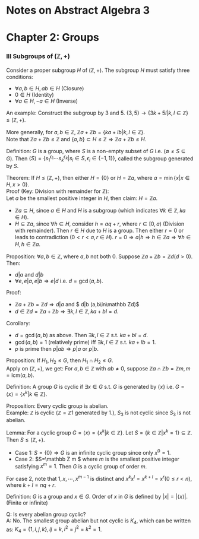 # Notes on Abstract Algebra 3

# Chapter 2: Groups

### III Subgroups of $(\mathbb{Z},+)$

Consider a proper subgroup $H$ of $(\mathbb{Z},+)$. The subgroup $H$ must satisfy three conditions:
- $\forall a,b\in H,ab \in H$ (Closure)
- $0\in H$ (Identity)
- $\forall a\in H,-a\in H$ (Inverse)

An example: Construct the subgroup by $3$ and $5$. $\{3,5\}\to\{3k+5l|k,l\in\mathbb{Z}\}\leq (\mathbb{Z},+)$.

More generally, for $a,b\in\mathbb{Z}$, $\mathbb{Z}a+\mathbb{Z}b = \{ka+lb|k,l\in\mathbb{Z}\}$.\
Note that $\mathbb{Z}a+\mathbb{Z}b\leq \mathbb{Z}$ and $\{a,b\}\subset H \leq \mathbb{Z}\Rightarrow \mathbb{Z}a+\mathbb{Z}b\leq H$.

Definition: $G$ is a group, where $S$ is a non-empty subset of $G$ i.e. ($\emptyset \not = S\subseteq G$). Then $\langle S\rangle = \{s_1^{\epsilon_1}\cdots s_k^{\epsilon_k}|s_i\in S, \epsilon_i\in\{-1,1\}\}$, called the subgroup generated by $S$.

Theorem: If $H\leq (\mathbb{Z},+)$, then either $H = \{0\}$ or $H=\mathbb{Z}a$, where $a = \min\{x|x\in H, x>0\}$. \
Proof (Key: Division with remainder for $\mathbb{Z}$): \
Let $a$ be the smallest positive integer in $H$, then claim: $H=\mathbb{Z}a$.
- $\mathbb{Z}a\subseteq H$, since $a\in H$ and $H$ is a subgroup (which indicates $\forall k\in \mathbb{Z}, ka\in H$).
- $H \subseteq \mathbb{Z}a$, since $\forall h\in H$, consider $h = aq+r$, where $r\in[0,a)$ (Division with remainder). Then $r\in H$ due to $H$ is a group. Then either $r=0$ or leads to contradiction ($0<r<a,r\in H$). $r=0\Rightarrow a|h\Rightarrow h\in \mathbb{Z}a\Rightarrow \forall h \in H, h \in \mathbb{Z}a$. 

Proposition: $\forall a,b\in \mathbb{Z}$, where $a,b$ not both $0$. Suppose $\mathbb{Z}a+\mathbb{Z}b = \mathbb{Z}d(d>0)$. Then:
- $d|a$ and $d|b$
- $\forall e, e|a,e|b\Rightarrow e|d$ i.e. $d = \gcd(a,b)$.

Proof: 
- $\mathbb Za+\mathbb Zb =\mathbb Z d \Rightarrow d|a$ and $ d|b (a,b\in\mathbb Zd)$
- $d\in \mathbb Z d = \mathbb Z a+ \mathbb{Z} b \Rightarrow \exists k,l \in \mathbb{Z}, ka+bl = d$. 

Corollary:
- $d = \gcd (a,b)$ as above. Then $\exists k,l\in \mathbb{Z}$ s.t. $ka+bl =d$.
- $\gcd(a,b)=1$ (relatively prime) iff $\exists k,l\in\mathbb Z$ s.t. $ka+lb=1$.
- $p$ is prime then $p|ab\Rightarrow p|a$ or $p|b$.

Proposition: If $H_1,H_2\leq G$, then $H_1\cap H_2\leq G$. \
Apply on $(\mathbb{Z},+)$, we get: For $a,b \in \mathbb Z$ with $ab\not = 0$, suppose $\mathbb Za\cap \mathbb Zb = \mathbb Zm, m =\text{lcm}(a,b)$.

Definition: A group $G$ is cyclic if $\exists x \in G$ s.t. $G$ is generated by $\{x\}$ i.e. $G = \langle x \rangle = \{x^k|k\in\mathbb{Z}\}$. 

Proposition: Every cyclic group is abelian. \
Example: $\mathbb Z$ is cyclic ($\mathbb Z = \mathbb{Z} 1$ generated by $1$.), $S_3$ is not cyclic since $S_3$ is not abelian.

Lemma: For a cyclic group $G=\langle x \rangle = \{x^k|k\in\mathbb Z\}$. Let $S = \{k\in\mathbb Z|x^k=1\}\subseteq \mathbb Z$. Then $S\leq (\mathbb{Z},+)$.
- Case 1: $S=\{0\} \Rightarrow G$ is an infinite cyclic group since only $x^0=1$.
- Case 2: $S=\mathbb Z m $ where $m$ is the smallest positive integer satisfying $x^m=1$. Then $G$ is a cyclic group of order $m$.

For case 2, note that $1,x,\cdots, x^{m-1}$ is distinct and $x^kx^l = x^{k+l} = x^r(0\leq r<n)$, where $k+l =nq+r$.

Definition: $G$ is a group and $x\in G$. Order of $x$ in $G$ is defined by $|x| = |\langle x \rangle|$. (Finite or infinite)

Q: Is every abelian group cyclic? \
A: No. The smallest group abelian but not cyclic is $K_4$, which can be written as: $K_4 = \{1,i,j,k\}, ij = k, i^2=j^2=k^2=1$.